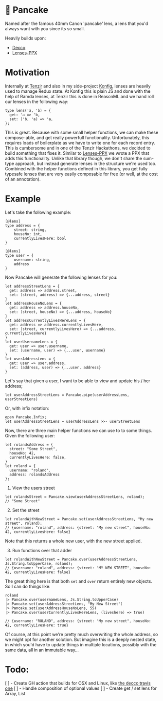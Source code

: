 # :pancakes: Pancake
Named after the famous 40mm Canon 'pancake' lens, a lens that you'd always want
with you since its so small.

Heavily builds upon:
- [Decco](https://github.com/reasonml-labs/decco)
- [Lenses-PPX](https://github.com/Astrocoders/lenses-ppx)

# Motivation
Internally at [Tenzir](https://tenzir.com/) and also in my side-project 
[Konfig](https://konfig.xyz/), lenses are heavily used to manage Redux state.
At Konfig this is plain JS and done with the help of Ramda lenses, at Tenzir 
this is done in ReasonML and we hand roll our lenses in the following way:

```reason
type lens('a, 'b) = {
  get: 'a => 'b,
  set: ('b, 'a) => 'a,
};
```
This is great. Because with some small helper functions, we can make these 
compose-able, and get really powerfull functionality. Unfortunately, this 
requires loads of boilerplate as we have to write one for each record entry.
This is cumbersome and in one of the Tenzir Hackathons, we decided to build 
something that fixes it. Similar to [Lenses-PPX](https://github.com/Astrocoders/lenses-ppx)
we wrote a PPX that adds this functionality. Unlike that library though, 
we don't share the sum-type approach, but instead generate lenses in the structure
we're used too. 
Combined with the helper functions defined in this library, you get fully 
typesafe lenses that are very easily composable for free (or well, at the 
cost of an annotation).

# Example
Let's take the following example:

```reason
[@lens]
type address = {
    street: string,
    houseNo: int,
    currentlyLivesHere: bool
}

[@lens]
type user = {
    username: string,
    address
}
```

Now Pancake will generate the following lenses for you:
```reason
let addressStreetLens = {
  get: address => address.street,
  set: (street, address) => {...address, street}
}
let addressHouseNoLens = {
  get: address => address.houseNo,
  set: (street, houseNo) => {...address, houseNo}
}
let addressCurrentlyLivesHereLens = {
  get: address => address.currentlyLivesHere,
  set: (street, currentlyLivesHere) => {...address, currentlyLivesHere}
}
let userUsernameLens = {
  get: user => user.username,
  set: (username, user) => {...user, username}
}
let userAddressLens = {
  get: user => user.address,
  set: (address, user) => {...user, address}
}
```

Let's say that given a user, I want to be able to view and update his / her address;
```reason
let userAddressStreetLens = Pancake.pipe(userAddressLens, userStreetLens)

```

Or, with infix notation:
```reason
open Pancake.Infix;
let userAddressStreetLens = userAddressLens >>- userStreetLens
```

Now, there are three main helper functions we can use to to some things.
Given the following user:
```reason
let rolandsAddress = {
  street: "Some Street",
  houseNo: 42,
  currentlyLivesHere: false,
}
let roland = {
  username: "roland",
  address: rolandsAddress
};
```

1. View the users street
```reason
let rolandsStreet = Pancake.view(userAddressStreetLens, roland);
// "Some Street"
```

2. Set the street
```reason
let rolandWithNewStreet = Pancake.set(userAddressStreetLens, "My new street", roland);
// {username: "roland", address: {street: "My new street", houseNo: 42, currentlyLivesHere: false} 
```
Note that this returns a whole new user, with the new street applied.

3. Run functions over that adder
```reason
let rolandWithNewStreet = Pancake.over(userAddressStreetLens, Js.String.toUpperCase, roland);
// {username: "roland", address: {street: "MY NEW STREET", houseNo: 42, currentlyLivesHere: false} 
```

The great thing here is that both `set` and `over` return entirely new objects. So I can
do things like:

```reason
roland
|> Pancake.over(usernameLens, Js.String.toUpperCase)
|> Pancake.set(userAddressStreetLens, "My New Street")
|> Pancake.set(userAddressHouseNoLens, 55)
|> Pancake.over(userCurrentlyLivesHereLens, (liveshere) => true)

// {username: "ROLAND", address: {street: "My new street", houseNo: 42, currentlyLivesHere: true} 
```
Of course, at this point we're pretty much overwriting the whole address, so we 
might opt for another solution. But imagine this is a deeply nested state, in
which you'd have to update things in multiple locations, possibly with the same
data, all in an immutable way...


# Todo:
[ ] - Create GH action that builds for OSX and Linux, like [the decco travis one](https://github.com/reasonml-labs/decco/blob/master/.travis.yml)
[ ] - Handle composition of optional values
[ ] - Create get / set lens for Array, List
